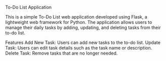 To-Do List Application

This is a simple To-Do List web application developed using Flask, a lightweight web framework for Python. The application allows users to manage their daily tasks by adding, updating, and deleting tasks from their to-do list.

Features
Add New Task: Users can add new tasks to the to-do list.
Update Task: Users can edit task details such as the task name or description.
Delete Task: Remove tasks that are no longer needed.
